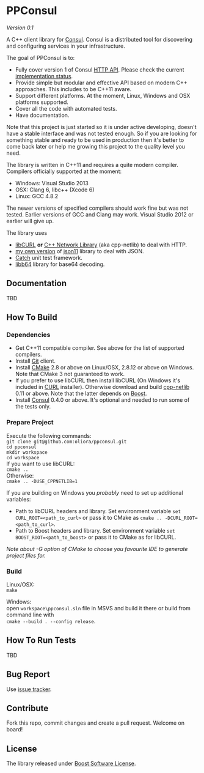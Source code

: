 # PPConsul

*Version 0.1*

A C++ client library for [Consul](http://consul.io). Consul is a distributed tool for discovering and configuring services in your infrastructure.

The goal of PPConsul is to:
* Fully cover version 1 of Consul [HTTP API](http://www.consul.io/docs/agent/http.html). Please check the current [implementation status](status.md).
* Provide simple but modular and effective API based on modern C++ approaches. This includes to be C++11 aware.
* Support different platforms. At the moment, Linux, Windows and OSX platforms supported.
* Cover all the code with automated tests.
* Have documentation.

Note that this project is just started so it is under active developing, doesn't have a stable interface and was not tested enough.
So if you are looking for something stable and ready to be used in production then it's better to come back later or help me growing this project to the quality level you need.

The library is written in C++11 and requires a quite modern compiler. Compilers officially supported at the moment:
* Windows: Visual Studio 2013
* OSX: Clang 6, libc++ (Xcode 6)
* Linux: GCC 4.8.2

The newer versions of specified compilers should work fine but was not tested. Earlier versions of GCC and Clang may work. Visual Studio 2012 or earlier will give up.

The library uses
* [libCURL](http://curl.haxx.se/libcurl/) **or** [C++ Network Library](http://cpp-netlib.org/) (aka cpp-netlib) to deal with HTTP.
* [my own version](https://github.com/oliora/json11) of [json11](https://github.com/dropbox/json11) library to deal with JSON.
* [Catch](https://github.com/philsquared/Catch) unit test framework.
* [libb64](http://libb64.sourceforge.net/) library for base64 decoding.

## Documentation
TBD

## How To Build

### Dependencies
* Get C++11 compatible compiler. See above for the list of supported compilers.
* Install [Git](http://git-scm.com/) client.
* Install [CMake](http://www.cmake.org/) 2.8 or above on Linux/OSX, 2.8.12 or above on Windows. Note that CMake 3 not guaranteed to work.
* If you prefer to use libCURL then install libCURL (On Windows it's included in [CURL](http://curl.haxx.se/) installer).
Otherwise download and build [cpp-netlib](http://cpp-netlib.org/) 0.11 or above. Note that the latter depends on [Boost](http://www.boost.org/).
* Install [Consul](http://consul.io) 0.4.0 or above. It's optional and needed to run some of the tests only.

### Prepare Project

Execute the following commands:  
`git clone git@github.com:oliora/ppconsul.git`  
`cd ppconsul`  
`mkdir workspace`  
`cd workspace`  
If you want to use libCURL:  
`cmake ..`  
Otherwise:  
`cmake .. -DUSE_CPPNETLIB=1`

If you are building on Windows you *probably* need to set up additional variables:
* Path to libCURL headers and library.
  Set environment variable `set CURL_ROOT=<path_to_curl>` or pass it to CMake as `cmake .. -DCURL_ROOT=<path_to_curl>`.
* Path to Boost headers and library.
  Set environment variable `set BOOST_ROOT=<path_to_boost>` or pass it to CMake as for libCURL.

*Note about -G option of CMake to choose you favourite IDE to generate project files for.*

### Build

Linux/OSX:  
`make`  

Windows:  
open `workspace\ppconsul.sln` file in MSVS and build it there or build from command line with  
`cmake --build . --config release`.

## How To Run Tests
TBD

## Bug Report
Use [issue tracker](https://github.com/oliora/ppconsul/issues).

## Contribute
Fork this repo, commit changes and create a pull request. Welcome on board!

## License
The library released under [Boost Software License](http://www.boost.org/LICENSE_1_0.txt).
